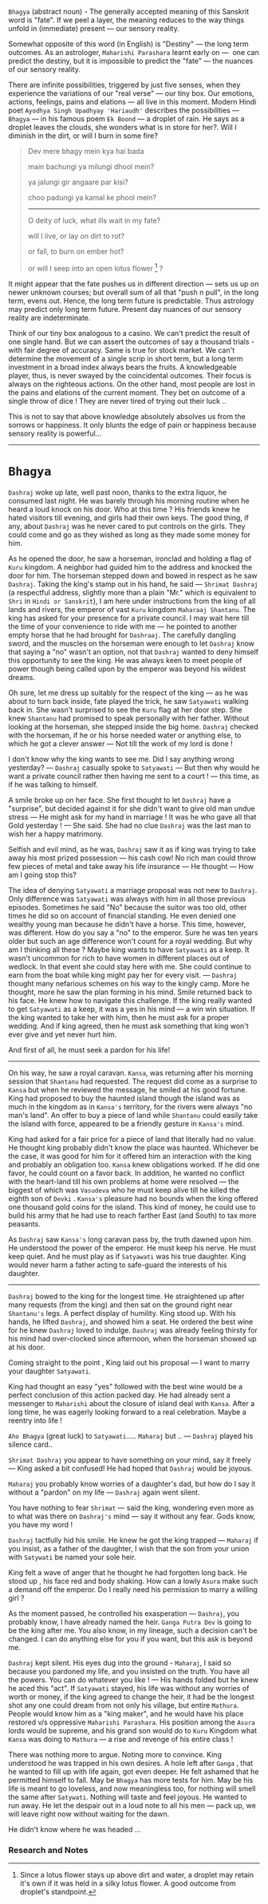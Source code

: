 `Bhagya` (abstract noun)  - The generally accepted meaning of this Sanskrit word is "fate". If we peel a layer, the meaning reduces to the way things unfold in (immediate) present — our sensory reality. 

Somewhat opposite of this word (in English) is "Destiny" — the long term outcomes. As an astrologer, `Maharishi Parashara` learnt early on —  one can predict the destiny, but it is impossible to predict the  "fate" — the nuances of our sensory reality. 

There are infinite possibilities, triggered by just five senses, when they experience the variations of our "real verse" — our tiny box. Our emotions, actions, feelings, pains and elations — all live in this moment. Modern Hindi poet `Ayodhya Singh Upadhyay 'Hariaudh'` describes the possibilities — `Bhagya` — in his famous poem `Ek Boond` — a droplet of rain. He says as a droplet leaves the clouds, she wonders what is in store for her?. Will I diminish in the dirt, or will I burn in some fire?


> Dev mere bhagy mein kya hai bada
>
> main bachungi ya milungi dhool mein?
>
> ya jalungi gir angaare par kisi?
>
> choo padungi ya kamal ke phool mein?
>
>---
> O deity of luck, what ills wait in my fate?
>
> will I live, or lay on dirt to rot?
>
> or fall, to burn on ember hot?
>
> or will I seep into an open lotus flower [^pearl] ?

It might appear that the fate pushes us in different direction — sets us up on newer unknown courses;  but overall sum of all that "push n pull", in the long term, evens out. Hence, the long term future is predictable. Thus astrology may predict only long term future. Present day nuances of our sensory reality are indeterminate. 

Think of our tiny box analogous to a  casino. We can't predict the result of one single hand. But we can assert the outcomes of say a thousand trials - with fair degree of accuracy. Same is true for stock market. We can't determine the movement of a single scrip in short term, but a long term investment in a broad index always bears the fruits.  A knowledgeable player, thus, is never swayed by the coincidental outcomes. Their focus is always on the righteous actions. On the other hand, most people are lost in the pains and elations of the current moment. They bet on outcome of a single throw of dice ! They are never tired of trying out their luck ..

This is not to say that above knowledge absolutely absolves us from the sorrows or happiness. It only blunts the edge of pain or happiness because sensory reality is powerful...

---

# `Bhagya`

`Dashraj` woke up late, well past noon, thanks to the extra liquor, he consumed last night. He was barely through his morning routine when he heard a loud knock on his door. Who at this time ? His friends knew he hated visitors till evening, and girls had their own keys. The good thing, if any, about `Dashraj` was he never cared to put controls on the girls. They could come and go as they wished as long as they made some money for him. 

As he opened the door, he saw a horseman, ironclad and holding a flag of `Kuru` kingdom. A neighbor had guided him to the address and knocked the door for him. The horseman stepped down and bowed in respect as he saw `Dashraj`. Taking the king's stamp out in his hand, he said — `Shrimat Dashraj` (a respectful address, slightly more than a plain  "Mr." which is equivalent to `Shri` in `Hindi or Sanskrit`), I am here under instructions from the king of all lands and rivers, the emperor of vast `Kuru` kingdom `Maharaaj Shantanu`. The king has asked for your presence for a private council. I may wait here till the time of your convenience to ride with me — he pointed to another empty horse that he had brought for `Dashraaj`. The carefully dangling sword, and the muscles on the horseman were enough to let `Dashraj` know that saying a "no" wasn't an option, not that `Dashraj` wanted to deny himself this opportunity to see the king. He was always keen to meet people of power though being called upon by the emperor was beyond his wildest dreams.

Oh sure, let me dress up suitably for the respect of the king — as he was about to turn back inside, fate played the trick, he saw `Satyawati` walking back in. She wasn't surprised to see the `Kuru` flag at her door step. She knew `Shantanu` had promised to speak personally with her father. Without looking at the horseman, she stepped inside the big home. `Dashraj` checked with the horseman, if he or his horse needed water or anything else, to which he got a clever answer — Not till the work of my lord is done !

I don't know why the king wants to see me. Did I say anything wrong yesterday?  — `Dashraj` casually spoke to `Satyawati` — But then why would he want a private council rather then having me sent to a court ! — this time, as if he was talking to himself.

A smile broke up on her face. She first thought to let `Dashraj` have a "surprise", but decided against it for she didn't want to give old man undue stress — He might ask for my hand in marriage ! It was he who gave all that Gold yesterday !  — She said. She had no clue `Dashraj` was the last man to wish her a happy matrimony. 

Selfish and evil mind, as he was, `Dashraj` saw it as if king was trying to take away his most prized possession — his cash cow! No rich man could throw few pieces of metal and take away his life insurance — He thought — How am I going stop this?

The idea of denying `Satyawati` a marriage proposal was not new to `Dashraj`. Only difference was `Satyawati` was always with him in all those previous episodes. Sometimes he said "No" because the suitor was too old, other times he did so on account of financial standing. He even denied one wealthy young man because he didn't have a horse. This time, however, was different. How do you say a "no" to the emperor. Sure he was ten years older but such an age difference won't count for a royal wedding. But why am I thinking all these ? Maybe king wants to have `Satyawati` as a keep. It wasn't uncommon for rich to have women in different places out of wedlock. In that event she could stay here with me. She could continue to earn from the boat while king might pay her for every visit.  — `Dashraj` thought many nefarious schemes on his way to the kingly camp. More he thought, more he saw the plan forming in his mind. Smile returned back to his face. He knew how to navigate this challenge. If the king really wanted to get `Satyawati` as a keep, it was a yes in his mind — a win win situation. If the king wanted to take her with him, then he must ask for a proper wedding. And if king agreed, then he must ask something that king won't ever give and yet never hurt him. 

And first of all, he must seek a pardon for his life!

---

On his way, he saw a royal caravan. `Kansa`, was returning after his morning session that `Shantanu` had requested. The request did come as a surprise to `Kansa`  but when he reviewed the message, he smiled at his good fortune. King had proposed to buy the haunted island though the island was as much in the kingdom as in `Kansa's` territory, for the rivers were always  "no man's land". An offer to buy a piece of land while `Shantanu` could easily take the island with force, appeared to be a friendly gesture in `Kansa's` mind.

King had asked for a fair price for a piece of land that literally had no value. He thought king probably didn't know the place was haunted. Whichever be the case, it was good for him for it offered him an interaction with the king and probably an obligation too. `Kansa` knew obligations worked. If he did one favor, he could count on a favor back. In addition, he wanted no conflict with the heart-land till his own problems at home were resolved — the biggest of which was `Vasudeva` who he must keep alive till he killed the eighth son of `Devki` . `Kansa's` pleasure had no bounds when the king offered one thousand gold coins for the island. This kind of money, he could use to build his army that he had use to reach farther East (and South) to tax more peasants. 

As `Dashraj` saw `Kansa's` long caravan pass by, the truth dawned upon him. He understood the power of the emperor. He must keep his nerve. He must keep quiet. And he must play as if `Satyawati` was his true daughter. King would never harm a father acting to safe-guard the interests of his daughter.


---

`Dashraj` bowed to the king for the longest time. He straightened up after many requests (from the king) and then sat on the ground right near `Shantanu's` legs. A perfect display of humility. King stood up.  With his hands, he lifted `Dashraj`, and showed him a seat. He ordered the best wine for he knew `Dashraj` loved to indulge. `Dashraj` was already feeling thirsty for his mind had over-clocked since afternoon, when the horseman showed up at his door.

Coming straight to the point , King laid out his proposal — I want to marry your daughter `Satyawati`. 

King had thought an easy "yes" followed with the best wine would be a perfect conclusion of this action packed day. He had already sent a messenger to `Maharishi` about the closure of island deal with `Kansa`. After a long time, he was eagerly looking forward to a real celebration. Maybe a reentry into life !

`Aho Bhagya` (great luck) to `Satyawati`..... `Maharaj` but .. — `Dashraj` played his silence card..

`Shrimat Dashraj` you appear to have something on your mind, say it freely — King asked a bit confused! He had hoped that `Dashraj` would be joyous.

`Maharaj` you probably know worries of a daughter's dad, but how do I say it without a "pardon" on my life — `Dashraj` again went silent.

You have nothing to fear `Shrimat` — said the king, wondering even more as to what was there on `Dashraj's` mind — say it without any fear. Gods know, you have my word !

`Dashraj` tactfully hid his smile. He knew he got the king trapped — `Maharaj` if you insist, as a father of the daughter, I wish that the son from your union with `Satywati` be named your sole heir.

King felt a wave of anger that he thought he had forgotten long back. He stood up , his face red and body shaking. How can a lowly `Asura` make such a demand off the emperor. Do I really need his permission to marry a willing girl ? 

As the moment passed, he controlled his exasperation — `Dashraj`, you probably know, I have already named the heir. `Ganga Putra Dev` is going to be the king after me. You also know, in my lineage, such a decision can't be changed. I can do anything else for you if you want, but this ask is beyond me.

`Dashraj` kept silent. His eyes dug into the ground - `Maharaj`, I said so because you pardoned my life, and you insisted on the truth. You have all the powers. You can do whatever you like ! — His hands folded but he knew he aced this "act". If `Satyawati` stayed, his life was without any worries of worth or money, if the king agreed to change the heir, it had be the longest shot any one could dream from not only his village, but entire `Mathura`. People would know him as a "king maker", and he would have his place restored v/s oppressive `Maharishi Parashara`. His position among the `Asura` lords would be supreme, and his grand son would do to `Kuru` Kingdom what `Kansa` was doing to `Mathura` — a rise and revenge of his entire class !

There was nothing more to argue. Noting more to convince. King understood he was trapped in his own desires. A hole left after `Ganga` , that he wanted to fill up with life again, got even deeper. He felt ashamed that he permitted himself to fall. May be `Bhagya` has more tests for him. May be his life is meant to go loveless, and now meaningless too, for nothing will smell the same after `Satywati`. Nothing will taste and feel joyous. He wanted to run away. He let the despair out in a loud note to all his men — pack up, we will leave right now without waiting for the dawn.

He didn't know where he was headed ...


### Research and Notes

[^pearl]: Since a lotus flower stays up above dirt and water, a droplet may retain it's own if it was held in a silky lotus flower. A good outcome from droplet's standpoint.

